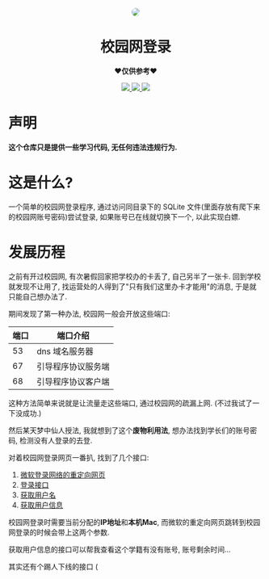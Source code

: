 <p align="center">
    <img style="border-radius:50%;" src="https://foruda.gitee.com/avatar/1699369775963451692/13673284_nekox41_1699369775.png!avatar128"/>
</p>

<div align="center">

# 校园网登录

**❤仅供参考❤**

<p align="center">
	<a href="https://space.bilibili.com/100455457">
		<img src="https://img.shields.io/badge/B%E7%AB%99-white?logo=bilibili">
	</a>
	<a href="https://qm.qq.com/cgi-bin/qm/qr?k=a1sMkSIXA_F2_6tDhuXdnD2u7ibinIcT&noverify=0">
		<img src="https://img.shields.io/badge/QQ-%23339999?logo=Tencent%20QQ">
	</a>
	<img src="https://img.shields.io/badge/%E5%BC%80%E5%8F%91%E8%BF%9B%E5%BA%A6-100%25-red">
</p>
</div>

# 声明

**这个仓库只是提供一些学习代码, 无任何违法违规行为.**

# 这是什么?

一个简单的校园网登录程序, 通过访问同目录下的 SQLite 文件(里面存放有爬下来的校园网账号密码)尝试登录, 如果账号已在线就切换下一个, 以此实现白嫖.

# 发展历程

之前有开过校园网, 有次暑假回家把学校办的卡丢了, 自己另半了一张卡. 回到学校就发现不让用了, 找运营处的人得到了"只有我们这里办卡才能用"的消息, 于是就只能自己想办法了.

期间发现了第一种办法, 校园网一般会开放这些端口:

|端口|端口介绍|
|---|---|
|53|dns 域名服务器|
|67|引导程序协议服务端|
|68|引导程序协议客户端

这种方法简单来说就是让流量走这些端口, 通过校园网的疏漏上网.
(不过我试了一下没成功.)

然后某天梦中仙人授法, 我就想到了这个**废物利用法**, 想办法找到学长们的账号密码, 检测没有人登录的去登.

对着校园网登录网页一番扒, 找到了几个接口:

1. [微软登录网络的重定向网页](http://www.msftconnecttest.com/redirect)  
2. [登录接口](http://10.254.0.42:8081/ibillingportal/LoginAction_login.do)  
3. [获取用户名](http://10.254.0.42:8081/ibillingportal/LoginAction_getFullUserName.do)  
4. [获取用户信息](http://10.254.0.42:8081/ibillingportal/PortalAction_getUserInfo.do)

校园网登录时需要当前分配的**IP地址**和**本机Mac**, 而微软的重定向网页跳转到校园网登录的时候会带上这两个参数.

获取用户信息的接口可以帮我查看这个学籍有没有账号, 账号剩余时间...

其实还有个踢人下线的接口 (